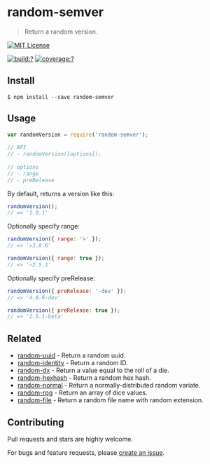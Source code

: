 # random-semver

> Return a random version.


[![MIT License](https://img.shields.io/badge/license-MIT_License-green.svg?style=flat-square)](https://github.com/mock-end/random-semver/blob/master/LICENSE)
  
[![build:?](https://img.shields.io/travis/mock-end/random-semver/master.svg?style=flat-square)](https://travis-ci.org/mock-end/random-semver)
[![coverage:?](https://img.shields.io/coveralls/mock-end/random-semver/master.svg?style=flat-square)](https://coveralls.io/github/mock-end/random-semver)
  
  
## Install
  
```
$ npm install --save random-semver 
```
  
## Usage
  
```js
var randomVersion = require('random-semver');
  
// API
// - randomVersion([options]);
  
// options
// - range
// - preRelease
```

By default, returns a version like this:
  
```js
randomVersion();
// => '1.0.1'
```

Optionally specify range:

```js
randomVersion({ range: '>' });
// => '>3.8.6'

randomVersion({ range: true });
// => '~2.5.1'
```

Optionally specify preRelease:  

```js
randomVersion({ preRelease: '-dev' });
// => '4.8.6-dev'

randomVersion({ preRelease: true });
// => '2.5.1-beta'
```  
  
## Related
  
- [random-uuid](https://github.com/mock-end/random-uuid) - Return a random uuid.
- [random-identity](https://github.com/mock-end/random-identity) - Return a random ID.
- [random-dx](https://github.com/mock-end/random-dx) - Return a value equal to the roll of a die.
- [random-hexhash](https://github.com/mock-end/random-hexhash) - Return a random hex hash.
- [random-normal](https://github.com/mock-end/random-normal) - Return a normally-distributed random variate.
- [random-rpg](https://github.com/mock-end/random-rpg) - Return an array of dice values.
- [random-file](https://github.com/mock-end/random-file) - Return a random file name with random extension.
  

## Contributing
  
Pull requests and stars are highly welcome.

For bugs and feature requests, please [create an issue](https://github.com/mock-end/random-semver/issues/new).

